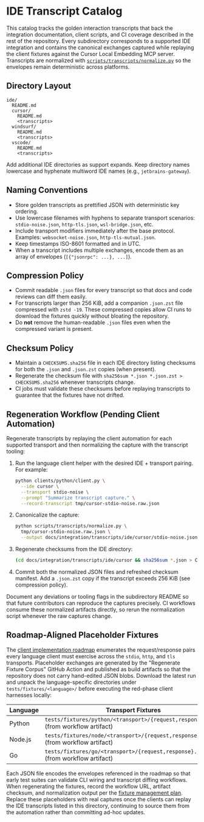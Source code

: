 # IDE Transcript Catalog

This catalog tracks the golden interaction transcripts that back the integration
documentation, client scripts, and CI coverage described in the rest of the
repository. Every subdirectory corresponds to a supported IDE integration and
contains the canonical exchanges captured while replaying the client fixtures
against the Cursor Local Embedding MCP server. Transcripts are normalized with
[`scripts/transcripts/normalize.py`](../../../scripts/transcripts/normalize.py)
so the envelopes remain deterministic across platforms.

## Directory Layout

```
ide/
  README.md
  cursor/
    README.md
    <transcripts>
  windsurf/
    README.md
    <transcripts>
  vscode/
    README.md
    <transcripts>
```

Add additional IDE directories as support expands. Keep directory names
lowercase and hyphenate multiword IDE names (e.g., `jetbrains-gateway`).

## Naming Conventions

* Store golden transcripts as prettified JSON with deterministic key ordering.
* Use lowercase filenames with hyphens to separate transport scenarios:
  `stdio-noise.json`, `http-tls.json`, `wsl-bridge.json`, etc.
* Include transport modifiers immediately after the base protocol. Examples:
  `websocket-noise.json`, `http-tls-mutual.json`.
* Keep timestamps ISO-8601 formatted and in UTC.
* When a transcript includes multiple exchanges, encode them as an array of
  envelopes (`[{"jsonrpc": ...}, ...]`).

## Compression Policy

* Commit readable `.json` files for every transcript so that docs and code
  reviews can diff them easily.
* For transcripts larger than 256 KiB, add a companion `.json.zst` file
  compressed with `zstd -19`. These compressed copies allow CI runs to download
  the fixtures quickly without bloating the repository.
* Do **not** remove the human-readable `.json` files even when the compressed
  variant is present.

## Checksum Policy

* Maintain a `CHECKSUMS.sha256` file in each IDE directory listing checksums for
  both the `.json` and `.json.zst` copies (when present).
* Regenerate the checksum file with `sha256sum *.json *.json.zst > CHECKSUMS.sha256`
  whenever transcripts change.
* CI jobs must validate these checksums before replaying transcripts to guarantee
  that the fixtures have not drifted.

## Regeneration Workflow (Pending Client Automation)

Regenerate transcripts by replaying the client automation for each supported
transport and then normalizing the capture with the transcript tooling:

1. Run the language client helper with the desired IDE + transport pairing. For
   example:

   ```bash
   python clients/python/client.py \
     --ide cursor \
     --transport stdio-noise \
     --prompt "Summarize transcript capture." \
     --record-transcript tmp/cursor-stdio-noise.raw.json
   ```

2. Canonicalize the capture:

   ```bash
   python scripts/transcripts/normalize.py \
     tmp/cursor-stdio-noise.raw.json \
     --output docs/integration/transcripts/ide/cursor/stdio-noise.json
   ```

3. Regenerate checksums from the IDE directory:

   ```bash
   (cd docs/integration/transcripts/ide/cursor && sha256sum *.json > CHECKSUMS.sha256)
   ```

4. Commit both the normalized JSON files and refreshed checksum manifest. Add a
   `.json.zst` copy if the transcript exceeds 256 KiB (see compression policy).

Document any deviations or tooling flags in the subdirectory README so that
future contributors can reproduce the captures precisely. CI workflows consume
these normalized artifacts directly, so rerun the normalization script whenever
the raw captures change.

## Roadmap-Aligned Placeholder Fixtures

The [client implementation roadmap](../../integration/client-plan.md) enumerates
the request/response pairs every language client must exercise across the
`stdio`, `http`, and `tls` transports. Placeholder exchanges are generated by
the "Regenerate Fixture Corpus" GitHub Action and published as build artifacts
so that the repository does not carry hand-edited JSON blobs. Download the
latest run and unpack the language-specific directories under
`tests/fixtures/<language>/` before executing the red-phase client harnesses
locally:

| Language | Transport Fixtures |
| --- | --- |
| Python | `tests/fixtures/python/<transport>/{request,response}.json` (from workflow artifact) |
| Node.js | `tests/fixtures/node/<transport>/{request,response}.json` (from workflow artifact) |
| Go | `tests/fixtures/go/<transport>/{request,response}.json` (from workflow artifact) |

Each JSON file encodes the envelopes referenced in the roadmap so that early
test suites can validate CLI wiring and transcript diffing workflows. When
regenerating the fixtures, record the workflow URL, artifact checksum, and
normalization output per the [fixture management plan](../../testing/fixtures-plan.md).
Replace these placeholders with real captures once the clients can replay the
IDE transcripts listed in this directory, continuing to source them from the
automation rather than committing ad-hoc updates.
